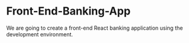 # Front-End-Banking-App
We are going to create a front-end React banking application using the development environment.  
